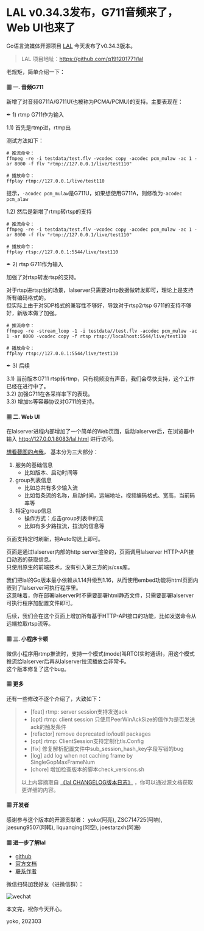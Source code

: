 # LAL v0.34.3发布，G711音频来了，Web UI也来了

Go语言流媒体开源项目 [LAL](https://github.com/q191201771/lal) 今天发布了v0.34.3版本。

> LAL 项目地址：https://github.com/q191201771/lal

老规矩，简单介绍一下：

#### ▦ 一. 音频G711

新增了对音频G711A/G711U(也被称为PCMA/PCMU)的支持。主要表现在：

✒ 1) rtmp G711作为输入

1.1) 首先是rtmp进，rtmp出

测试方法如下：

```
# 推流命令：
ffmpeg -re -i testdata/test.flv -vcodec copy -acodec pcm_mulaw -ac 1 -ar 8000 -f flv "rtmp://127.0.0.1/live/test110"

# 播放命令：
ffplay rtmp://127.0.0.1/live/test110
```

提示，`-acodec pcm_mulaw`是G711U，如果想使用G711A，则修改为`-acodec pcm_alaw`

1.2) 然后是新增了rtmp转rtsp的支持

```
# 推流命令：
ffmpeg -re -i testdata/test.flv -vcodec copy -acodec pcm_mulaw -ac 1 -ar 8000 -f flv "rtmp://127.0.0.1/live/test110"

# 播放命令：
ffplay rtsp://127.0.0.1:5544/live/test110
```

✒ 2) rtsp G711作为输入

加强了对rtsp转发rtsp的支持。

对于rtsp进rtsp出的场景，lalserver只需要对rtp数据做转发即可，理论上是支持所有编码格式的。  
但实际上由于对SDP格式的兼容性不够好，导致对于rtsp2rtsp G711的支持不够好，新版本做了加强。

```
# 推流命令：
ffmpeg -re -stream_loop -1 -i testdata//test.flv -acodec pcm_mulaw -ac 1 -ar 8000 -vcodec copy -f rtsp rtsp://localhost:5544/live/test110

# 播放命令：
ffplay rtsp://127.0.0.1:5544/live/test110
```

✒ 3) 后续

3.1) 当前版本G711 rtsp转rtmp，只有视频没有声音，我们会尽快支持，这个工作已经在进行中了。  
3.2) 加强G711在各采样率下的表现。  
3.3) 增加ts等容器协议对G711的支持。  

#### ▦ 二. Web UI

在lalserver进程内部增加了一个简单的Web页面，启动lalserver后，在浏览器中输入 http://127.0.0.1:8083/lal.html 进行访问。

[想看截图的点我](https://pengrl.com/lal/#/http_web_ui)， 基本分为三大部分：

1. 服务的基础信息
    - 比如版本、启动时间等
2. group列表信息
    - 比如总共有多少输入流
    - 比如每条流的名称，启动时间，远端地址，视频编码格式、宽高，当前码率等
3. 特定group信息
    - 操作方式：点击group列表中的流
    - 比如有多少路拉流，拉流的信息等

页面支持定时刷新，把Auto勾选上即可。

页面是通过lalserver内部的http server渲染的，页面调用lalserver HTTP-API接口动态的获取信息。  
只使用原生的前端技术，没有引入第三方的js/css库。

我们把lal的Go版本最小依赖从1.14升级到1.16，从而使用embed功能将html页面内嵌到了lalserver可执行程序里。  
这意味着，你在部署lalserver时不需要部署html静态文件，只需要部署lalserver可执行程序加配置文件即可。

后续，我们会在这个页面上增加所有基于HTTP-API接口的功能，比如发送命令从远端拉取rtsp流等。

#### ▦ 三. 小程序卡顿

微信小程序用rtmp推流时，支持一个模式(mode)叫RTC(实时通话)，用这个模式推流给lalserver后再从lalserver拉流播放会非常卡。  
这个版本修复了这个bug。

#### ▦ 更多

还有一些修改不逐个介绍了，大致如下：

> - [feat] rtmp: server session支持发送ack
> - [opt] rtmp: client session 只使用PeerWinAckSize的值作为是否发送ack的触发条件
> - [refactor] remove deprecated io/ioutil packages
> - [opt] rtmp: ClientSession支持定制化tls.Config
> - [fix] 修复解析配置文件中sub_session_hash_key字段写错的bug
> - [log] add log when not caching frame by SingleGopMaxFrameNum
> - [chore] 增加检查版本的脚本check_versions.sh
>
> 以上内容摘取自 [《lal CHANGELOG版本日志》](https://pengrl.com/lal/#/CHANGELOG) ，你可以通过源文档获取更详细的内容。

#### ▦ 开发者

感谢参与这个版本的开源贡献者： yoko(阿亮), ZSC714725(阿响), jaesung9507(阿韩), liquanqing(阿空), joestarzxh(阿海)  

#### ▦ 进一步了解lal

- [github](https://github.com/q191201771/lal)
- [官方文档](https://pengrl.com/lal)
- [联系作者](https://pengrl.com/lal/#/Author)

微信扫码加我好友（进微信群）：

![wechat](https://pengrl.com/images/yoko_vx.jpeg?date=2303)

本文完，祝你今天开心。

yoko, 202303

